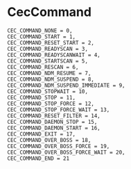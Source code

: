 # CecCommand

    CEC_COMMAND_NONE = 0,
    CEC_COMMAND_START = 1,
    CEC_COMMAND_RESET_START = 2,
    CEC_COMMAND_READYSCAN = 3,
    CEC_COMMAND_READYSCANWAIT = 4,
    CEC_COMMAND_STARTSCAN = 5,
    CEC_COMMAND_RESCAN = 6,
    CEC_COMMAND_NDM_RESUME = 7,
    CEC_COMMAND_NDM_SUSPEND = 8,
    CEC_COMMAND_NDM_SUSPEND_IMMEDIATE = 9,
    CEC_COMMAND_STOPWAIT = 10,
    CEC_COMMAND_STOP = 11,
    CEC_COMMAND_STOP_FORCE = 12,
    CEC_COMMAND_STOP_FORCE_WAIT = 13,
    CEC_COMMAND_RESET_FILTER = 14,
    CEC_COMMAND_DAEMON_STOP = 15,
    CEC_COMMAND_DAEMON_START = 16,
    CEC_COMMAND_EXIT = 17,
    CEC_COMMAND_OVER_BOSS = 18,
    CEC_COMMAND_OVER_BOSS_FORCE = 19,
    CEC_COMMAND_OVER_BOSS_FORCE_WAIT = 20,
    CEC_COMMAND_END = 21
